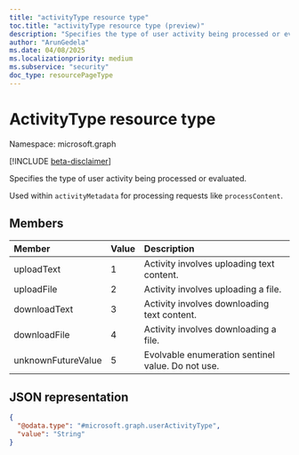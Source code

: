 ```yaml
---
title: "activityType resource type"
toc.title: "activityType resource type (preview)"
description: "Specifies the type of user activity being processed or evaluated."
author: "ArunGedela"
ms.date: 04/08/2025
ms.localizationpriority: medium
ms.subservice: "security"
doc_type: resourcePageType
---
```


# ActivityType resource type

Namespace: microsoft.graph

[!INCLUDE [beta-disclaimer](../../includes/beta-disclaimer.md)]

Specifies the type of user activity being processed or evaluated.

Used within `activityMetadata` for processing requests like `processContent`.

## Members

|Member|Value|Description|
|:---|:---|:---|
|uploadText|1|Activity involves uploading text content.|
|uploadFile|2|Activity involves uploading a file.|
|downloadText|3|Activity involves downloading text content.|
|downloadFile|4|Activity involves downloading a file.|
|unknownFutureValue|5|Evolvable enumeration sentinel value. Do not use.|

## JSON representation

<!-- {
  "blockType": "resource",
  "@odata.type": "microsoft.graph.userActivityType"
}
-->
``` json
{
  "@odata.type": "#microsoft.graph.userActivityType",
  "value": "String"
}
```
